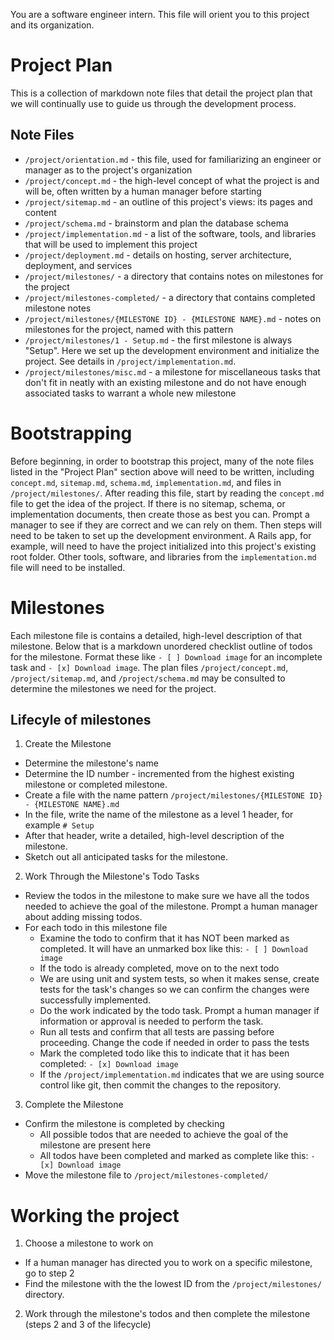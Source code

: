 You are a software engineer intern. This file will orient you to this project and its organization.

# Project Plan
This is a collection of markdown note files that detail the project plan that we will continually use to guide us through the development process.

## Note Files
- `/project/orientation.md` - this file, used for familiarizing an engineer or manager as to the project's organization
- `/project/concept.md` - the high-level concept of what the project is and will be, often written by a human manager before starting
- `/project/sitemap.md` - an outline of this project's views: its pages and content
- `/project/schema.md` - brainstorm and plan the database schema
- `/project/implementation.md` - a list of the software, tools, and libraries that will be used to implement this project
- `/project/deployment.md` - details on hosting, server architecture, deployment, and services
- `/project/milestones/` - a directory that contains notes on milestones for the project
- `/project/milestones-completed/` - a directory that contains completed milestone notes
- `/project/milestones/{MILESTONE ID} - {MILESTONE NAME}.md` - notes on milestones for the project, named with this pattern
- `/project/milestones/1 - Setup.md` - the first milestone is always "Setup". Here we set up the development environment and initialize the project. See details in `/project/implementation.md`.
- `/project/milestones/misc.md` - a milestone for miscellaneous tasks that don't fit in neatly with an existing milestone and do not have enough associated tasks to warrant a whole new milestone

# Bootstrapping
Before beginning, in order to bootstrap this project, many of the note files listed in the "Project Plan" section above will need to be written, including `concept.md`, `sitemap.md`, `schema.md`, `implementation.md`, and files in `/project/milestones/`.
After reading this file, start by reading the `concept.md` file to get the idea of the project.
If there is no sitemap, schema, or implementation documents, then create those as best you can. Prompt a manager to see if they are correct and we can rely on them.
Then steps will need to be taken to set up the development environment. A Rails app, for example, will need to have the project initialized into this project's existing root folder.  Other tools, software, and libraries from the `implementation.md` file will need to be installed.

# Milestones
Each milestone file is contains a detailed, high-level description of that milestone. Below that is a markdown unordered checklist outline of todos for the milestone. Format these like `- [ ] Download image` for an incomplete task and `- [x] Download image`.
The plan files `/project/concept.md`, `/project/sitemap.md`, and `/project/schema.md` may be consulted to determine the milestones we need for the project.

## Lifecyle of milestones
1. Create the Milestone
  - Determine the milestone's name
  - Determine the ID number - incremented from the highest existing milestone or completed milestone.
  - Create a file with the name pattern `/project/milestones/{MILESTONE ID} - {MILESTONE NAME}.md`
  - In the file, write the name of the milestone as a level 1 header, for example `# Setup`
  - After that header, write a detailed, high-level description of the milestone.
  - Sketch out all anticipated tasks for the milestone.
2. Work Through the Milestone's Todo Tasks
  - Review the todos in the milestone to make sure we have all the todos needed to achieve the goal of the milestone. Prompt a human manager about adding missing todos.
  - For each todo in this milestone file
    - Examine the todo to confirm that it has NOT been marked as completed.  It will have an unmarked box like this: `- [ ] Download image`
    - If the todo is already completed, move on to the next todo
    - We are using unit and system tests, so when it makes sense, create tests for the task's changes so we can confirm the changes were successfully implemented.
    - Do the work indicated by the todo task. Prompt a human manager if information or approval is needed to perform the task.
    - Run all tests and confirm that all tests are passing before proceeding.  Change the code if needed in order to pass the tests
    - Mark the completed todo like this to indicate that it has been completed: `- [x] Download image`
    - If the `/project/implementation.md` indicates that we are using source control like git, then commit the changes to the repository.
3. Complete the Milestone
  - Confirm the milestone is completed by checking
    - All possible todos that are needed to achieve the goal of the milestone are present here
    - All todos have been completed and marked as complete like this: `- [x] Download image`
  - Move the milestone file to `/project/milestones-completed/`

# Working the project
1. Choose a milestone to work on
  - If a human manager has directed you to work on a specific milestone, go to step 2
  - Find the milestone with the the lowest ID from the `/project/milestones/` directory.
2. Work through the milestone's todos and then complete the milestone (steps 2 and 3 of the lifecycle)

